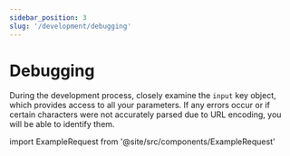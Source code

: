 ```yaml
---
sidebar_position: 3
slug: '/development/debugging'
---
```


# Debugging

During the development process, closely examine the `input` key object, which provides access to all your parameters. If any errors occur or if certain characters were not accurately parsed due to URL encoding, you will be able to identify them.

import ExampleRequest from '@site/src/components/ExampleRequest'

<ExampleRequest url="https://apitube.io/v1/news/articles?limit=2&search_title=Elon Musk&export_format=json"></ExampleRequest>
